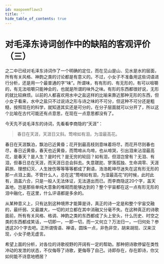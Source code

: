 ```yaml
---
id: maopoemflaws3
title: ''
hide_table_of_contents: true
---
```


# 对毛泽东诗词创作中的缺陷的客观评价（三）

之二中已经对毛泽东诗词作了一个明确的定位，而在见山是山、见水是水的层面，所有有关风格、神韵之类的讨论都是有意义的。不过，小女子不准备用这些词语进行分析，还是用一个最普通的字“味”。所谓味，有有形的、有无形的，有可以咀嚼的，有无法咀嚼只能神会的，也就是所谓的味外之味。有形的东西都很好说，无形的就比较麻烦。以前的人都喜欢用水中之盐这样的比喻来靠近那种无形的东西，但小女子看来，水中之盐只不过说诗之形与诗之味的不可分，但这种不可分还是粗糙，按照现在的科学，就知道其实还是可分的，在分子层面就可以分开了，所以这个比喻在古代可能还有点意思，在现在一点意思都没有了。

今天先不说毛泽东的诗词，先看看李商隐的“天涯”：

> 春日在天涯，天涯日又斜。莺啼如有泪，为湿最高花。

春日在天涯飘泊，飘泊已近黄昏；花开到最高枝则意味着将尽，而花开尽则春也尽，春日近黄昏，春天也近黄昏，而莺啼从鸟啼，也从啼哭，引出泪来沾湿最高花，是春天？是人生？是时代？是无穷的轮回？如有泪，但泪岂曾有？无泪、有泪，但春日总在天涯，而天涯日总会斜去。失意蹉跎、寥落孤独、生命凋零、天涯羁旅、理想幻灭、人生挫伤等等等等都成了剩语，浩浩乾坤尽迷失在这有形无形的那一点泪上面。不管什么人，总在这“莺啼如有泪，为湿最高花”的时候，此时此有，涵盖六合，只是一般人无法体证，无法道出而已。而李商隐这20个字，盖天盖地，岂是那些单纯大意象的堆砌而能够达到的？整个宇宙都在这一点有形无形的泪中融化，在这里，什么评语都是多余的。

从某种意义上，只有达到这种境界才能算是诗，真正的诗一定是和整个宇宙交融的，最纤弱、又最雄大，一切的对立都在其中消融又分毫不失。在这种真正的诗歌面前，所有有关风格、格调、神韵之类的东西都成了头上安头，什么历史、时空之类的东西都成笑话，一切即一，一即一切，而一又何立？万法归一，一归何处？参透这20个字去吧。正所谓情语、禅语，圆珠一点，非色非空，胡来胡现、汉来汉现，小女子绝无虚言。

希望上面的分析，对各位的诗歌视野的开阔有一定的帮助。那种把诗歌停留在类性冲动的发泄的状态，不仅侮辱了诗歌，更侮辱了自己。诗即存在，存在即诗，你又如何能不诗意地栖居？